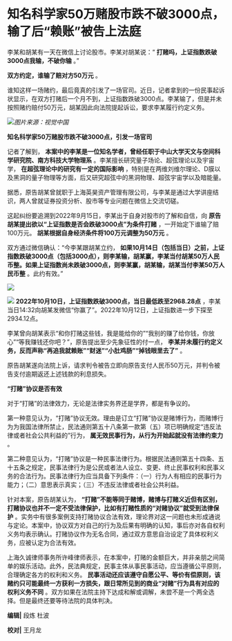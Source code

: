 # 知名科学家50万赌股市跌不破3000点，输了后“赖账”被告上法庭

李某和胡某有一天在微信上讨论股市。李某对胡某说：“ **打赌吗，上证指数跌破3000点我输，不破你输** 。”

**双方约定，谁输了赔对方50万元** 。

谁知这样一场赌约，最后竟真的引发了一场官司。近日，记者拿到的一份民事起诉状显示，在双方打赌后一个月不到，上证指数跌破3000点。李某输了，但是并未按照赌约赔付50万元，胡某因此向法院提起诉讼，要求李某履行约定义务。

![](https://inews.gtimg.com/newsapp_bt/0/15771738335/1000)_图片来源：视觉中国_

**知名科学家50万赌股市跌不破3000点，引发一场官司**

记者了解到， **本案中的李某是一位知名学者，曾经任职于中山大学天文与空间科学研究院、南方科技大学物理系** 。李某擅长研究量子场论、超弦理论以及宇宙学，
**在超弦理论中的研究有一定的国际影响** ，特别是在两维刘维尔理论、D膜以及黑洞的量子物理等方面，后又研究超弦中的黑洞物理、超弦宇宙学以及暗能量。

据悉，原告胡某曾就职于上海英昊资产管理有限公司，与李某是通过大学讲座结识，两人曾就证券投资分析、股市等专业问题在微信上交流切磋。

这起纠纷要追溯到2022年9月15日，李某出于自身对股市的了解和自信，向 **原告胡某提出欲以“上证指数是否会跌破3000点”为条件打赌**
，一开始定下谁输了赔100万元。 **胡某根据自身经济条件将100万元调整为50万元** 。

双方通过微信确认：“今李某跟胡某立约，
**如果10月14日（包括当日）之前，上证指数跌破3000点（包括3000点），则李某输，胡某赢，李某当付胡某50万人民币整。如果上证指数尚未跌破3000点，则李某赢，胡某输，胡某当付李某50万人民币整**
。此约有效。”

![](https://inews.gtimg.com/newsapp_bt/0/15771738346/1000)

![](https://inews.gtimg.com/newsapp_bt/0/15771738348/1000)
**2022年10月10日，上证指数跌破3000点，当日最低跌至2968.28点**
，李某当日14:32向胡某发微信“你赢了”。2022年10月12日，上证指数进一步下探至2934.12点。

李某曾向胡某表示“和你打赌这些钱，我是能给你的”“我别的赚了给你钱，你放心”“等我赚钱还你吧？”，原告提出至少先象征性的付一点，
**李某并未履行约定义务，反而声称“再追我就赖账”“财迷”“小肚鸡肠”“掉钱眼里去了”** 。

原告胡某遂向法院上诉，请求判令被告立即向原告支付人民币50万元，并判令被告支付逾期返还上述钱款的利息损失。

**“打赌”协议是否有效**

对于“打赌”的法律效力，无论是法律实务界还是学界，都是有争议的。

第一种意见认为，“打赌”协议无效。理由是订立“打赌”协议是赌博行为，而赌博行为为我国法律所禁止，民法通则第五十八条第一款第（五）项已明确规定“违反法律或者社会公共利益的”行为，
**属无效民事行为，从行为开始起就没有法律约束力** 。

第二种意见认为，“打赌”协议是一种民事法律行为。根据民法通则第五十四条、五十五条之规定，民事法律行为是公民或者法人设立、变更、终止民事权利和民事义务的合法行为。民事法律行为应当具备下列条件：（一）行为人有相应的民事行为能力；（二）意思表示真实；（三）不违反法律或者社会公共利益。

针对本案，原告胡某认为， **“打赌”不能等同于赌博，赌博与打赌义近但有区别，打赌协议也并不一定不受法律保护，比如有打赌性质的“对赌协议”就受到法律保护**
。实务中有很多案例支持打赌协议合法有效，理论界对这一问题也未形成通说与定论。本案中，协议双方对自己的行为及后果有明确的认知，事后亦对各自权利义务均表示确认。打赌协议作为无名合同，通过双方意思自治设定了具体权利义务，应被认定为合法有效。

上海久诚律师事务所许峰律师表示，在本案中，打赌的金额巨大，并非亲朋之间简单的娱乐活动。此外，民法典规定，民事主体从事民事活动，应当遵循公平原则，合理确定各方的权利和义务。
**民事活动还应该遵守自愿公平、等价有偿原则，该赌约只可能最终一方获利一方损失，跟日常所见到的商业“对赌”行为具有对应的权利义务不同**
。双方如果在法院主持下达成和解或调解，未尝不是一个两全选择。但是最终还要等待法院的具体判决。

**编辑|** 段炼 杜波

**校对|** 王月龙

